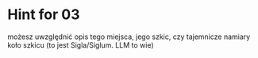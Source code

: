 # Hint for 03

możesz uwzględnić opis tego miejsca, jego szkic, czy tajemnicze namiary koło szkicu (to jest Sigla/Siglum. LLM to wie)
